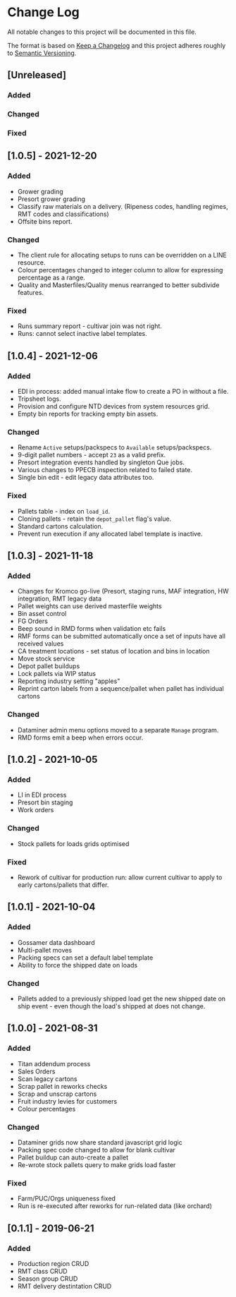 # Change Log
All notable changes to this project will be documented in this file.

The format is based on [Keep a Changelog](http://keepachangelog.com/)
and this project adheres roughly to [Semantic Versioning](http://semver.org/).


## [Unreleased]
### Added
### Changed
### Fixed

## [1.0.5] - 2021-12-20
### Added
- Grower grading
- Presort grower grading
- Classify raw materials on a delivery. (Ripeness codes, handling regimes, RMT codes and classifications)
- Offsite bins report.
### Changed
- The client rule for allocating setups to runs can be overridden on a LINE resource.
- Colour percentages changed to integer column to allow for expressing percentage as a range.
- Quality and Masterfiles/Quality menus rearranged to better subdivide features.
### Fixed
- Runs summary report - cultivar join was not right.
- Runs: cannot select inactive label templates.

## [1.0.4] - 2021-12-06
### Added
- EDI in process: added manual intake flow to create a PO in without a file.
- Tripsheet logs.
- Provision and configure NTD devices from system resources grid.
- Empty bin reports for tracking empty bin assets.
### Changed
- Rename `Active` setups/packspecs to `Available` setups/packspecs.
- 9-digit pallet numbers - accept `23` as a valid prefix.
- Presort integration events handled by singleton Que jobs.
- Various changes to PPECB inspection related to failed state.
- Single bin edit - edit legacy data attributes too.
### Fixed
- Pallets table - index on `load_id`.
- Cloning pallets - retain the `depot_pallet` flag's value.
- Standard cartons calculation.
- Prevent run execution if any allocated label template is inactive.

## [1.0.3] - 2021-11-18
### Added
- Changes for Kromco go-live (Presort, staging runs, MAF integration, HW integration, RMT legacy data
- Pallet weights can use derived masterfile weights
- Bin asset control
- FG Orders
- Beep sound in RMD forms when validation etc fails
- RMF forms can be submitted automatically once a set of inputs have all received values
- CA treatment locations - set status of location and bins in location
- Move stock service
- Depot pallet buildups
- Lock pallets via WIP status
- Reporting industry setting "apples"
- Reprint carton labels from a sequence/pallet when pallet has individual cartons
### Changed
- Dataminer admin menu options moved to a separate `Manage` program.
- RMD forms emit a beep when errors occur.

## [1.0.2] - 2021-10-05
### Added
- LI in EDI process
- Presort bin staging
- Work orders
### Changed
- Stock pallets for loads grids optimised
### Fixed
- Rework of cultivar for production run: allow current cultivar to apply to early cartons/pallets that differ.

## [1.0.1] - 2021-10-04
### Added
- Gossamer data dashboard
- Multi-pallet moves
- Packing specs can set a default label template
- Ability to force the shipped date on loads
### Changed
- Pallets added to a previously shipped load get the new shipped date on ship event - even though the load's shipped at does not change.

## [1.0.0] - 2021-08-31
### Added
- Titan addendum process
- Sales Orders
- Scan legacy cartons
- Scrap pallet in reworks checks
- Scrap and unscrap cartons
- Fruit industry levies for customers
- Colour percentages
### Changed
- Dataminer grids now share standard javascript grid logic
- Packing spec code changed to allow for blank cultivar
- Pallet buildup can auto-create a pallet
- Re-wrote stock pallets query to make grids load faster
### Fixed
- Farm/PUC/Orgs uniqueness fixed
- Run is re-executed after reworks for run-related data (like orchard)

## [0.1.1] - 2019-06-21
### Added
- Production region CRUD
- RMT class CRUD
- Season group CRUD
- RMT delivery destintation CRUD

